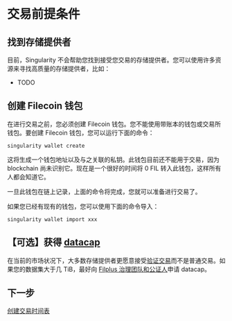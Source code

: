 # 交易前提条件

## 找到存储提供者

目前，Singularity 不会帮助您找到接受您交易的存储提供者。您可以使用许多资源来寻找高质量的存储提供者，比如：

* TODO

## 创建 Filecoin 钱包

在进行交易之前，您必须创建 Filecoin 钱包。您不能使用带账本的钱包或交易所钱包。要创建 Filecoin 钱包，您可以运行下面的命令：

```
singularity wallet create
```

这将生成一个钱包地址以及与之关联的私钥。此钱包目前还不能用于交易，因为 blockchain 尚未识别它。现在是一个很好的时间将 0 FIL 转入此钱包，这样所有人都会知道它。

一旦此钱包在链上记录，上面的命令将完成，您就可以准备进行交易了。

如果您已经有现有的钱包，您可以使用下面的命令导入：

```
singularity wallet import xxx
```

## 【可选】获得 [datacap](https://docs.filecoin.io/basics/how-storage-works/filecoin-plus/#datacap)

在当前的市场状况下，大多数存储提供者更愿意接受[验证交易](https://docs.filecoin.io/storage-provider/filecoin-deals/verified-deals/)而不是普通交易。如果您的数据集大于几 TiB，最好向 [Filplus 治理团队和公证人](https://github.com/filecoin-project/notary-governance)申请 datacap。

## 下一步

[创建交易时间表](create-a-deal-schedule.md)